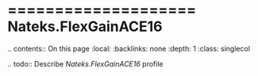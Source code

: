 

====================
Nateks.FlexGainACE16
====================

.. contents:: On this page
    :local:
    :backlinks: none
    :depth: 1
    :class: singlecol

.. todo::
    Describe *Nateks.FlexGainACE16* profile


